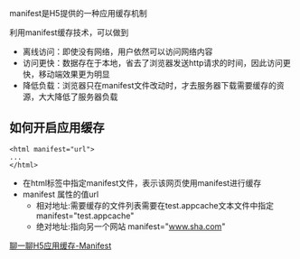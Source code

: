 manifest是H5提供的一种应用缓存机制

利用manifest缓存技术，可以做到
- 离线访问：即使没有网络，用户依然可以访问网络内容
- 访问更快：数据存在于本地，省去了浏览器发送http请求的时间，因此访问更快，移动端效果更为明显
- 降低负载：浏览器只在manifest文件改动时，才去服务器下载需要缓存的资源，大大降低了服务器负载

## 如何开启应用缓存
```
<html manifest="url">
...
</html>
```
- 在html标签中指定manifest文件，表示该网页使用manifest进行缓存
- manifest 属性的值url
  - 相对地址:需要缓存的文件列表需要在test.appcache文本文件中指定 manifest="test.appcache"
  - 绝对地址:指向另一个网站 manifest="www.sha.com"

[聊一聊H5应用缓存-Manifest](https://segmentfault.com/a/1190000009047702)